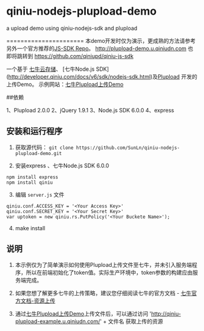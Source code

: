 qiniu-nodejs-plupload-demo
==========================

a upload demo using qiniu-nodejs-sdk and plupload

======================
本demo开发时仅为演示，更成熟的方法请参考另外一个官方推荐的[JS-SDK Repo](https://github.com/qiniupd/qiniu-js-sdk)。
http://plupload-demo.u.qiniudn.com 也即将跳转到 https://github.com/qiniupd/qiniu-js-sdk




一个基于 [七牛云存储](http://www.qiniu.com/)、 [七牛Node.js SDK] (http://developer.qiniu.com/docs/v6/sdk/nodejs-sdk.html)及[Plupload](http://www.plupload.com/) 开发的上传Demo。
示例网站：[七牛Plupload上传Demo](http://plupload-demo.u.qiniudn.com )

##依赖

1、Plupload 2.0.0
2、jQuery 1.9.1
3、Node.js SDK 6.0.0
4、express

## 安装和运行程序

1. 获取源代码：
    `git clone https://github.com/SunLn/qiniu-nodejs-plupload-demo.git`

2. 安装express 、七牛Node.js SDK 6.0.0
```{javascript}
npm install express
npm install qiniu
```
3. 编辑 `server.js` 文件
```{javascript}
qiniu.conf.ACCESS_KEY = '<Your Access Key>'
qiniu.conf.SECRET_KEY = '<Your Secret Key>'
var uptoken = new qiniu.rs.PutPolicy('<Your Buckete Name>');
```

4. make install

## 说明

1. 本示例仅为了简单演示如何使用Plupload上传文件至七牛，并未引入服务端程序，所以在前端初始化了token值。实际生产环境中，token参数的构建应由服务端完成。

2. 如果您想了解更多七牛的上传策略，建议您仔细阅读七牛的官方文档 - [七牛官方文档-资源上传](http://docs.qiniu.com/api/v6/put.html#uploadToken)

3. 通过[七牛Plupload上传Demo](http://plupload-demo.u.qiniudn.com/)上传文件后，可以通过访问  'http://qiniu-plupload-example.u.qiniudn.com/' + 文件名 获取上传的资源

